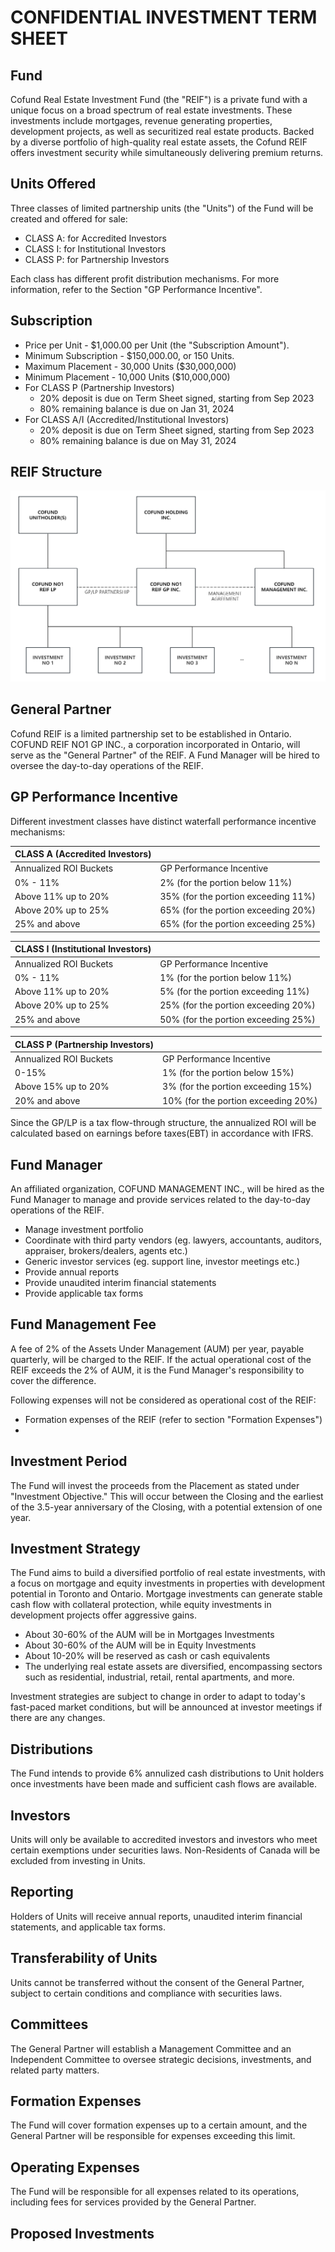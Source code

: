 # CONFIDENTIAL INVESTMENT TERM SHEET

## Fund

Cofund Real Estate Investment Fund (the "REIF") is a private fund with a unique focus on a broad spectrum of real estate investments. These investments include mortgages, revenue generating properties, development projects, as well as securitized real estate products. Backed by a diverse portfolio of high-quality real estate assets, the Cofund REIF offers investment security while simultaneously delivering premium returns.

## Units Offered

Three classes of limited partnership units (the "Units") of the Fund will be created and offered for sale:

- CLASS A: for Accredited Investors
- CLASS I: for Institutional Investors
- CLASS P: for Partnership Investors

Each class has different profit distribution mechanisms. For more information, refer to the Section "GP Performance Incentive".

## Subscription  

- Price per Unit - $1,000.00 per Unit (the "Subscription Amount").
- Minimum Subscription - $150,000.00, or 150 Units.
- Maximum Placement - 30,000 Units ($30,000,000)
- Minimum Placement - 10,000 Units ($10,000,000)
- For CLASS P (Partnership Investors)  
  - 20% deposit is due on Term Sheet signed, starting from Sep 2023
  - 80% remaining balance is due on Jan 31, 2024
- For CLASS A/I (Accredited/Institutional Investors)  
  - 20% deposit is due on Term Sheet signed, starting from Sep 2023
  - 80% remaining balance is due on May 31, 2024

## REIF Structure

![REIF STRUCTURE](img/reif_struct.png)

## General Partner

Cofund REIF is a limited partnership set to be established in Ontario. COFUND REIF NO1 GP INC., a corporation incorporated in Ontario, will serve as the "General Partner" of the REIF. A Fund Manager will be hired to oversee the day-to-day operations of the REIF.

## GP Performance Incentive

Different investment classes have distinct waterfall performance incentive mechanisms:  

| CLASS A (Accredited Investors) | |
| ----------- | ----------- |  
| Annualized ROI Buckets | GP Performance Incentive |
| 0% - 11% | 2% (for the portion below 11%)|
| Above 11% up to 20% | 35% (for the portion exceeding 11%)|
| Above 20% up to 25% | 65% (for the portion exceeding 20%)|
| 25% and above | 65%  (for the portion exceeding 25%)|

| CLASS I (Institutional Investors) | |
| ----------- | ----------- |  
| Annualized ROI Buckets | GP Performance Incentive |
| 0% - 11% | 1% (for the portion below 11%)|
| Above 11% up to 20% | 5% (for the portion exceeding 11%)|
| Above 20% up to 25% | 25% (for the portion exceeding 20%)|
| 25% and above | 50%  (for the portion exceeding 25%)|

| CLASS P (Partnership Investors) | |
| ----------- | ----------- |  
| Annualized ROI Buckets | GP Performance Incentive |
| 0-15% | 1% (for the portion below 15%)|
| Above 15% up to 20% | 3% (for the portion exceeding 15%)|
| 20% and above | 10%  (for the portion exceeding 20%)|

Since the GP/LP is a tax flow-through structure, the annualized ROI will be calculated based on earnings before taxes(EBT) in accordance with IFRS.

## Fund Manager

An affiliated organization, COFUND MANAGEMENT INC., will be hired as the Fund Manager to manage and provide services related to the day-to-day operations of the REIF.

- Manage investment portfolio
- Coordinate with third party vendors (eg. lawyers, accountants, auditors, appraiser, brokers/dealers, agents etc.)
- Generic investor services (eg. support line, investor meetings etc.)
- Provide annual reports
- Provide unaudited interim financial statements
- Provide applicable tax forms

## Fund Management Fee

A fee of 2% of the Assets Under Management (AUM) per year, payable quarterly, will be charged to the REIF. If the actual operational cost of the REIF exceeds the 2% of AUM, it is the Fund Manager's responsibility to cover the difference.

Following expenses will not be considered as operational cost of the REIF:

- Formation expenses of the REIF (refer to section "Formation Expenses")
-

## Investment Period

The Fund will invest the proceeds from the Placement as stated under "Investment Objective." This will occur between the Closing and the earliest of the 3.5-year anniversary of the Closing, with a potential extension of one year.

## Investment Strategy

The Fund aims to build a diversified portfolio of real estate investments, with a focus on mortgage and equity investments in properties with development potential in Toronto and Ontario. Mortgage investments can generate stable cash flow with collateral protection, while equity investments in development projects offer aggressive gains.

- About 30-60% of the AUM will be in Mortgages Investments
- About 30-60% of the AUM will be in Equity Investments
- About 10-20% will be reserved as cash or cash equivalents
- The underlying real estate assets are diversified, encompassing sectors such as residential, industrial, retail, rental apartments, and more.

Investment strategies are subject to change in order to adapt to today's fast-paced market conditions, but will be announced at investor meetings if there are any changes.

## Distributions

The Fund intends to provide 6% annulized cash distributions to Unit holders once investments have been made and sufficient cash flows are available.

## Investors

Units will only be available to accredited investors and investors who meet certain exemptions under securities laws. Non-Residents of Canada will be excluded from investing in Units.

## Reporting

Holders of Units will receive annual reports, unaudited interim financial statements, and applicable tax forms.

## Transferability of Units

Units cannot be transferred without the consent of the General Partner, subject to certain conditions and compliance with securities laws.

## Committees

The General Partner will establish a Management Committee and an Independent Committee to oversee strategic decisions, investments, and related party matters.

## Formation Expenses

The Fund will cover formation expenses up to a certain amount, and the General Partner will be responsible for expenses exceeding this limit.

## Operating Expenses

The Fund will be responsible for all expenses related to its operations, including fees for services provided by the General Partner.

## Proposed Investments
